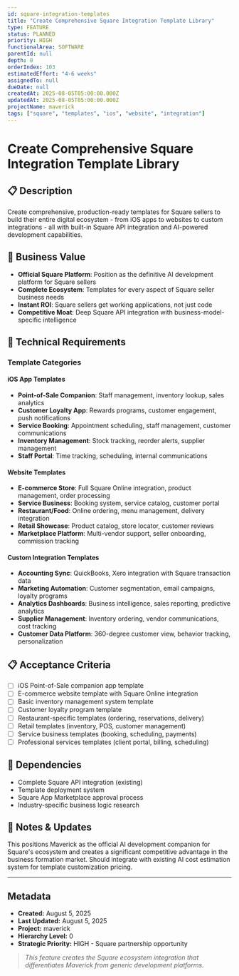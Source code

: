 ```yaml
---
id: square-integration-templates
title: "Create Comprehensive Square Integration Template Library"
type: FEATURE
status: PLANNED
priority: HIGH
functionalArea: SOFTWARE
parentId: null
depth: 0
orderIndex: 103
estimatedEffort: "4-6 weeks"
assignedTo: null
dueDate: null
createdAt: 2025-08-05T05:00:00.000Z
updatedAt: 2025-08-05T05:00:00.000Z
projectName: maverick
tags: ["square", "templates", "ios", "website", "integration"]
---
```


# Create Comprehensive Square Integration Template Library

## 📋 Description
Create comprehensive, production-ready templates for Square sellers to build their entire digital ecosystem - from iOS apps to websites to custom integrations - all with built-in Square API integration and AI-powered development capabilities.

## 🎯 Business Value
- **Official Square Platform**: Position as the definitive AI development platform for Square sellers
- **Complete Ecosystem**: Templates for every aspect of Square seller business needs
- **Instant ROI**: Square sellers get working applications, not just code
- **Competitive Moat**: Deep Square API integration with business-model-specific intelligence

## 🔧 Technical Requirements

### Template Categories

#### iOS App Templates
- **Point-of-Sale Companion**: Staff management, inventory lookup, sales analytics
- **Customer Loyalty App**: Rewards programs, customer engagement, push notifications
- **Service Booking**: Appointment scheduling, staff management, customer communications
- **Inventory Management**: Stock tracking, reorder alerts, supplier management
- **Staff Portal**: Time tracking, scheduling, internal communications

#### Website Templates
- **E-commerce Store**: Full Square Online integration, product management, order processing
- **Service Business**: Booking system, service catalog, customer portal
- **Restaurant/Food**: Online ordering, menu management, delivery integration
- **Retail Showcase**: Product catalog, store locator, customer reviews
- **Marketplace Platform**: Multi-vendor support, seller onboarding, commission tracking

#### Custom Integration Templates
- **Accounting Sync**: QuickBooks, Xero integration with Square transaction data
- **Marketing Automation**: Customer segmentation, email campaigns, loyalty programs
- **Analytics Dashboards**: Business intelligence, sales reporting, predictive analytics
- **Supplier Management**: Inventory ordering, vendor communications, cost tracking
- **Customer Data Platform**: 360-degree customer view, behavior tracking, personalization

## 📋 Acceptance Criteria
- [ ] iOS Point-of-Sale companion app template
- [ ] E-commerce website template with Square Online integration
- [ ] Basic inventory management system template
- [ ] Customer loyalty program template
- [ ] Restaurant-specific templates (ordering, reservations, delivery)
- [ ] Retail templates (inventory, POS, customer management)
- [ ] Service business templates (booking, scheduling, payments)
- [ ] Professional services templates (client portal, billing, scheduling)

## 🔗 Dependencies
- Complete Square API integration (existing)
- Template deployment system
- Square App Marketplace approval process
- Industry-specific business logic research

## 💬 Notes & Updates
This positions Maverick as the official AI development companion for Square's ecosystem and creates a significant competitive advantage in the business formation market. Should integrate with existing AI cost estimation system for template customization pricing.

---

## Metadata
- **Created:** August 5, 2025
- **Last Updated:** August 5, 2025
- **Project:** maverick
- **Hierarchy Level:** 0
- **Strategic Priority:** HIGH - Square partnership opportunity

> _This feature creates the Square ecosystem integration that differentiates Maverick from generic development platforms._